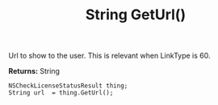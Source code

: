 ﻿---
uid: crmscript_ref_NSCheckLicenseStatusResult_GetUrl
title: String GetUrl()
intellisense: NSCheckLicenseStatusResult.GetUrl
keywords: NSCheckLicenseStatusResult, GetUrl
so.topic: reference
---

Url to show to the user.  This is relevant when LinkType is 60.

**Returns:** String


```crmscript
NSCheckLicenseStatusResult thing;
String url  = thing.GetUrl();
```


